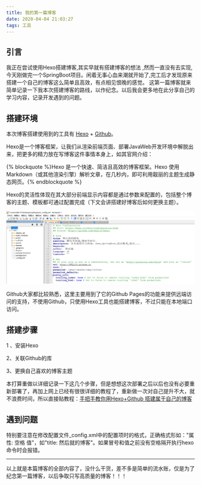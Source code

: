 ```yaml
---
title: 我的第一篇博客
date: 2020-04-04 21:03:27
tags: 工具
---
```

## 引言
我正在尝试使用Hexo搭建博客,其实早就有搭建博客的想法 ,然而一直没有去实现,今天刚做完一个SpringBoot项目。闲着无事心血来潮就开始了,完工后才发现原来搭建一个自己的博客这么简单且高效，有点相见恨晚的感觉。
这第一篇博客就来简单记录一下我本次搭建博客的路线，以作纪念。以后我会更多地在此分享自己的学习内容，记录开发遇到的问题。

## 搭建环境
本次博客搭建使用到的工具有 [Hexo](https://hexo.io/zh-cn) + [Github](https://github.com)。

Hexo是一个博客框架，让我们从渲染前端页面、部署JavaWeb开发环境中解脱出来，把更多的精力放在写博客这件事情本身上，如其官网介绍：

{% blockquote %}Hexo 是一个快速、简洁且高效的博客框架。Hexo 使用 Markdown（或其他渲染引擎）解析文章，在几秒内，即可利用靓丽的主题生成静态网页。{% endblockquote %}

Hexo的灵活性体现在其大部分前端显示内容都是通过参数来配置的，包括整个博客的主题、模板都可通过配置完成（下文会讲搭建好博客后如何更换主题）。

![1586022290377](/images/1586022290377.png)

Github大家都比较熟悉，这里主要用到了它的Github Pages的功能来提供远端访问的支持，不使用Github，只使用Hexo工具也能搭建博客，不过只能在本地端口访问。



## 搭建步骤

1 、安装Hexo

2、关联Github的库

3、更换自己喜欢的博客主题

本打算重做以详细记录一下这几个步骤，但是想想这次部署之后以后也没有必要重新部署了，再加上网上已经有很很详细的教程了，重新做一次对自己提升不大，就不浪费时间，所以直接贴教程：[手把手教你用Hexo+Github 搭建属于自己的博客](https://www.jianshu.com/p/4d51f7dba417)

## 遇到问题

特别要注意在修改配置文件_config.xml中的配置项时的格式，正确格式形如："属性: 空格 值"，如"title: 然后就的博客"。如果冒号和值之前没有空格隔开执行hexo命令时会报错。 

<hr>

以上就是本篇博客的全部内容了，没什么干货，差不多是简单的流水账，仅是为了纪念第一篇博客，以后争取只写高质量的博客！！！